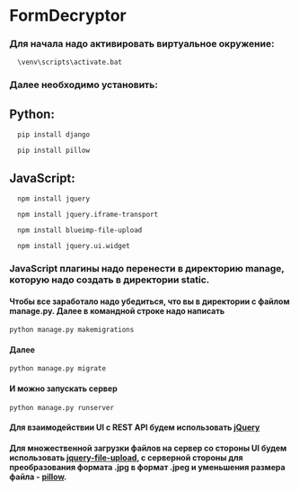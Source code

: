 # FormDecryptor
### Для начала надо активировать виртуальное окружение:
``` shell
  \venv\scripts\activate.bat
```
### Далее необходимо установить:
## Python:
``` shell
  pip install django
```
``` shell
  pip install pillow
```
## JavaScript:
```shell
  npm install jquery
```
``` shell 
  npm install jquery.iframe-transport
```
``` shell 
  npm install blueimp-file-upload
```
``` shell 
  npm install jquery.ui.widget
```
### JavaScript плагины надо перенести в директорию manage, которую надо создать в директории static.

#### Чтобы все заработало надо убедиться, что вы в директории с файлом manage.py. Далее в командной строке надо написать 
```python manage.py makemigrations```
#### Далее
```python manage.py migrate```
#### И можно запускать сервер
```python manage.py runserver```
#### Для взаимодействии UI с REST API будем использовать [jQuery](https://github.com/jquery/jquery)
#### Для множественной загрузки файлов на сервер со стороны UI будем использовать [jquery-file-upload](https://github.com/blueimp/jQuery-File-Upload), с серверной стороны для преобразования формата .jpg в формат .jpeg и уменьшения размера файла - [pillow](https://github.com/python-pillow/Pillow).
